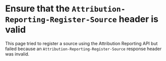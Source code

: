 # Ensure that the `Attribution-Reporting-Register-Source` header is valid

This page tried to register a source using the Attribution Reporting API but failed because an `Attribution-Reporting-Register-Source` response header was invalid.
